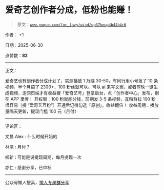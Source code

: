 # 爱奇艺创作者分成，低粉也能赚！

> 原文：[`www.yuque.com/for_lazy/wind/op37knup4b44h4r6`](https://www.yuque.com/for_lazy/wind/op37knup4b44h4r6)

作者： +1

日期：2025-06-30

点赞数：**82**

* * *

正文：

爱奇艺也有创作者分成计划了，实测播放 1 万赚 30-50，有同行用小号发了 10 条视频，半个月搞了
2300+，100 粉丝就可以。可以 ai 来写文案，或者剪映一键生成视频，走网页端才有收益搜「爱奇艺号」登录后台，点「创作者中心」发布，别在 APP 里传！
开权限：100 粉就能分钱，前期发 3-5 条视频，互粉群拉 100 粉很容易（搜 “爱奇艺互粉”）开通后记得勾选「原创」，收益翻倍！
收益周期：播放量隔天更新，提现门槛 100 元（月付）

* * *

评论区：

文昌 Alex : 什么时候开始的

林清 : 月付？

柳新 : 可能是说提现周期，每月提现一次

亦仁 : 感谢分享，已中标

* * *

公众号懒人搜索，[懒人专属群分享](https://lazybook.fun/#/blog/group)
